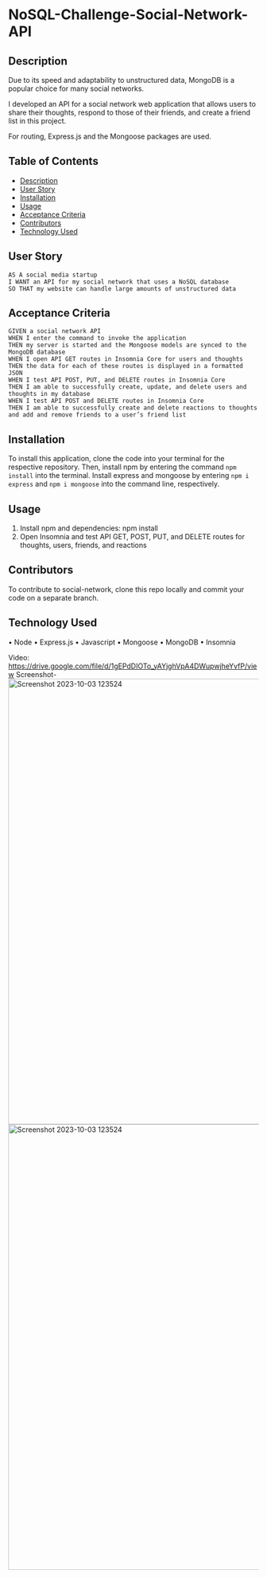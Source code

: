 # NoSQL-Challenge-Social-Network-API

## Description
Due to its speed and adaptability to unstructured data, MongoDB is a popular choice for many social networks.

I developed an API for a social network web application that allows users to share their thoughts, respond to those of their friends, and create a friend list in this project.

For routing, Express.js and the Mongoose packages are used.


## Table of Contents
- [Description](#description)
- [User Story](#user-story)
- [Installation](#installation)
- [Usage](#usage)
- [Acceptance Criteria](#acceptance-criteria)
- [Contributors](#contributors)
- [Technology Used](#technology-used)


## User Story
```
AS A social media startup
I WANT an API for my social network that uses a NoSQL database
SO THAT my website can handle large amounts of unstructured data
```

## Acceptance Criteria
```
GIVEN a social network API
WHEN I enter the command to invoke the application
THEN my server is started and the Mongoose models are synced to the MongoDB database
WHEN I open API GET routes in Insomnia Core for users and thoughts
THEN the data for each of these routes is displayed in a formatted JSON
WHEN I test API POST, PUT, and DELETE routes in Insomnia Core
THEN I am able to successfully create, update, and delete users and thoughts in my database
WHEN I test API POST and DELETE routes in Insomnia Core
THEN I am able to successfully create and delete reactions to thoughts and add and remove friends to a user’s friend list
```

## Installation

To install this application, clone the code into your terminal for the respective repository. Then, install npm by entering the command ```npm install```  into the terminal. Install express and mongoose by entering ```npm i express``` and ```npm i mongoose``` into the command line, respectively.

## Usage
1. Install npm and dependencies: npm install
2. Open Insomnia and test API GET, POST, PUT, and DELETE routes for thoughts, users, friends, and reactions

## Contributors
To contribute to social-network, clone this repo locally and commit your code on a separate branch.
  

## Technology Used
•	Node
•	Express.js
•	Javascript
•	Mongoose
•	MongoDB
•	Insomnia



Video: https://drive.google.com/file/d/1gEPdDIOTo_yAYjghVpA4DWupwjheYvfP/view
Screenshot-<img width="895" alt="Screenshot 2023-10-03 123524" src="https://github.com/robbi19/NoSQL-Challenge-Social-Network-API/assets/128949831/ce420df2-af4a-4654-bdc9-f200225c3327">
<img width="895" alt="Screenshot 2023-10-03 123524" src="https://github.com/robbi19/NoSQL-Challenge-Social-Network-API/assets/128949831/a81e0b3f-b7f2-47e4-81bd-8cfee1a88f06">


